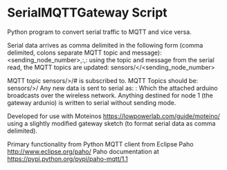 # SerialMQTTGateway Script
Python program to convert serial traffic to MQTT and vice versa.

Serial data arrives as comma delimited in the following form (comma delimited, colons separate MQTT topic and message):
<sending_node_number>,<topic>:<message>,<topic>:<message>
using the topic and message from the serial read, the MQTT topics are updated:
sensors/</<sending_node_number><topic> <message>

MQTT topic sensors/>/# is subscribed to. MQTT Topics should be:
sensors/>/<nodeid> <message>
Any new data is sent to serial as:
<nodeid>:<message>
Which the attached arduino broadcasts over the wireless network.
Anything destined for node 1 (the gateway ardunio) is written to serial without sending mode. 

Developed for use with Moteinos https://lowpowerlab.com/guide/moteino/ using a slightly modified gateway sketch (to format serial data as comma delimited).

Primary functionality from Python MQTT client from Eclipse Paho http://www.eclipse.org/paho/
Paho documentation at https://pypi.python.org/pypi/paho-mqtt/1.1
